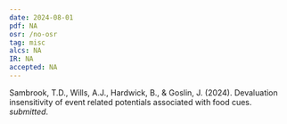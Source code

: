 ```yaml
---
date: 2024-08-01
pdf: NA
osr: /no-osr
tag: misc
alcs: NA
IR: NA
accepted: NA
---
```


Sambrook, T.D., Wills, A.J., Hardwick, B., & Goslin, J. (2024). Devaluation insensitivity of event related potentials associated with food cues. _submitted_. 

